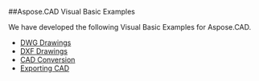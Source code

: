 ##Aspose.CAD Visual Basic Examples

We have developed the following Visual Basic Examples for Aspose.CAD.

* [DWG Drawings](DWG-Drawings)
* [DXF Drawings](DXF-Drawings)
* [CAD Conversion](ConvertingCAD)
* [Exporting CAD](Export)
